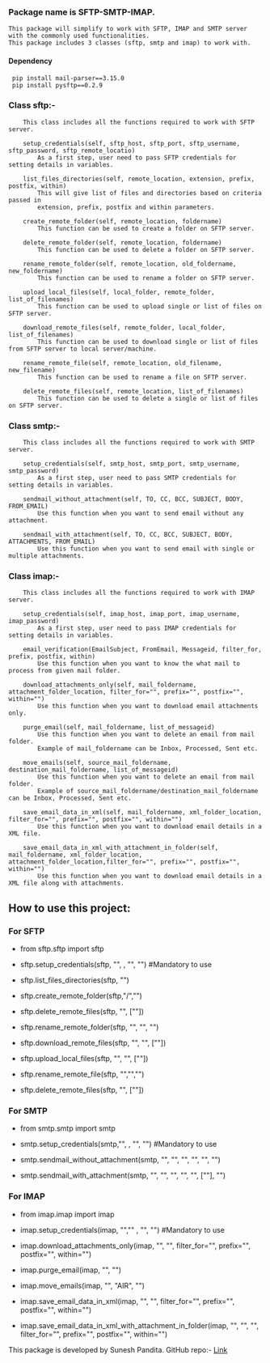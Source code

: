 ### Package name is SFTP-SMTP-IMAP.

    This package will simplify to work with SFTP, IMAP and SMTP server with the commonly used functionalities.
    This package includes 3 classes (sftp, smtp and imap) to work with.

#### Dependency
     pip install mail-parser==3.15.0
     pip install pysftp==0.2.9

### Class sftp:-
        This class includes all the functions required to work with SFTP server.

        setup_credentials(self, sftp_host, sftp_port, sftp_username, sftp_password, sftp_remote_locatio)
            As a first step, user need to pass SFTP credentials for setting details in variables.

        list_files_directories(self, remote_location, extension, prefix, postfix, within)
            This will give list of files and directories based on criteria passed in
            extension, prefix, postfix and within parameters.

        create_remote_folder(self, remote_location, foldername)
            This function can be used to create a folder on SFTP server.

        delete_remote_folder(self, remote_location, foldername)
            This function can be used to delete a folder on SFTP server.

        rename_remote_folder(self, remote_location, old_foldername, new_foldername)
            This function can be used to rename a folder on SFTP server.

        upload_local_files(self, local_folder, remote_folder, list_of_filenames)
            This function can be used to upload single or list of files on SFTP server.

        download_remote_files(self, remote_folder, local_folder, list_of_filenames)
            This function can be used to download single or list of files from SFTP server to local server/machine.

        rename_remote_file(self, remote_location, old_filename, new_filename)
            This function can be used to rename a file on SFTP server.

        delete_remote_files(self, remote_location, list_of_filenames)
            This function can be used to delete a single or list of files on SFTP server.



### Class smtp:-
        This class includes all the functions required to work with SMTP server.

        setup_credentials(self, smtp_host, smtp_port, smtp_username, smtp_password)
            As a first step, user need to pass SMTP credentials for setting details in variables.

        sendmail_without_attachment(self, TO, CC, BCC, SUBJECT, BODY, FROM_EMAIL)
            Use this function when you want to send email without any attachment.

        sendmail_with_attachment(self, TO, CC, BCC, SUBJECT, BODY, ATTACHMENTS, FROM_EMAIL)
            Use this function when you want to send email with single or multiple attachments.



### Class imap:-
        This class includes all the functions required to work with IMAP server.

        setup_credentials(self, imap_host, imap_port, imap_username, imap_password)
            As a first step, user need to pass IMAP credentials for setting details in variables.

        email_verification(EmailSubject, FromEmail, Messageid, filter_for, prefix, postfix, within)
            Use this function when you want to know the what mail to process from given mail folder.

        download_attachments_only(self, mail_foldername, attachment_folder_location, filter_for="", prefix="", postfix="", within="")
            Use this function when you want to download email attachments only.

        purge_email(self, mail_foldername, list_of_messageid)
            Use this function when you want to delete an email from mail folder.
            Example of mail_foldername can be Inbox, Processed, Sent etc.

        move_emails(self, source_mail_foldername, destination_mail_foldername, list_of_messageid)
            Use this function when you want to delete an email from mail folder.
            Example of source_mail_foldername/destination_mail_foldername can be Inbox, Processed, Sent etc.

        save_email_data_in_xml(self, mail_foldername, xml_folder_location, filter_for="", prefix="", postfix="", within="")
            Use this function when you want to download email details in a XML file.

        save_email_data_in_xml_with_attachment_in_folder(self, mail_foldername, xml_folder_location, attachment_folder_location,filter_for="", prefix="", postfix="", within="")
            Use this function when you want to download email details in a XML file along with attachments.



## How to use this project: 

### For SFTP
   - from sftp.sftp import sftp

   - sftp.setup_credentials(sftp, "", , "", "")  #Mandatory to use

   - sftp.list_files_directories(sftp, "")
   - sftp.create_remote_folder(sftp,"/","")
   - sftp.delete_remote_files(sftp, "", [""])
   - sftp.rename_remote_folder(sftp, "", "", "")
   - sftp.download_remote_files(sftp, "", "", [""])
   - sftp.upload_local_files(sftp, "", "", [""])
   - sftp.rename_remote_file(sftp, "","","")
   - sftp.delete_remote_files(sftp, "", [""])

### For SMTP
   - from smtp.smtp import smtp

   - smtp.setup_credentials(smtp,"", , "", "")    #Mandatory to use

   - smtp.sendmail_without_attachment(smtp, "", "", "", "", "", "")
   - smtp.sendmail_with_attachment(smtp, "", "", "", "", "", [""], "")

### For IMAP
   - from imap.imap import imap

   - imap.setup_credentials(imap, "","" , "", "")   #Mandatory to use

   - imap.download_attachments_only(imap, "", "", filter_for="", prefix="", postfix="", within="")
   - imap.purge_email(imap, "", "")
   - imap.move_emails(imap, "", "AIR", "")
   - imap.save_email_data_in_xml(imap, "", "", filter_for="", prefix="", postfix="", within="")
   - imap.save_email_data_in_xml_with_attachment_in_folder(imap, "", "", "", filter_for="", prefix="", postfix="", within="")



This package is developed by Sunesh Pandita.
GitHub repo:- [Link](https://github.com/SUNESHPANDITA/sftp-smtp-imap-package.git) 
